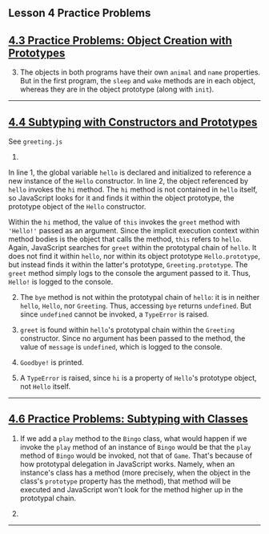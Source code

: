 ## Lesson 4 Practice Problems

## [4.3 Practice Problems: Object Creation with Prototypes](https://launchschool.com/lessons/d5964d17/assignments/02f965cb)

3. The objects in both programs have their own `animal` and `name` properties. But in the first program, the `sleep` and `wake` methods are in each object, whereas they are in the object prototype (along with `init`).

---

## [4.4 Subtyping with Constructors and Prototypes](https://launchschool.com/lessons/d5964d17/assignments/006358da)

See `greeting.js`

1.

In line 1, the global variable `hello` is declared and initialized to reference a new instance of the `Hello` constructor. In line 2, the object referenced by `hello` invokes the `hi` method. The `hi` method is not contained in `hello` itself, so JavaScript looks for it and finds it within the object prototype, the prototype object of the `Hello` constructor.

Within the `hi` method, the value of `this` invokes the `greet` method with `'Hello!'` passed as an argument. Since the implicit execution context within method bodies is the object that calls the method, `this` refers to `hello`. Again, JavaScript searches for `greet` within the prototypal chain of `hello`. It does not find it within `hello`, nor within its object prototype `Hello.prototype`, but instead finds it within the latter's prototype, `Greeting.prototype`. The `greet` method simply logs to the console the argument passed to it. Thus, `Hello!` is logged to the console.

2. The `bye` method is not within the prototypal chain of `hello`: it is in neither `hello`, `Hello`, nor `Greeting`. Thus, accessing `bye` returns `undefined`. But since `undefined` cannot be invoked, a `TypeError` is raised.

3. `greet` is found within `hello`'s prototypal chain within the `Greeting` constructor. Since no argument has been passed to the method, the value of `message` is `undefined`, which is logged to the console.

4. `Goodbye!` is printed.

5. A `TypeError` is raised, since `hi` is a property of `Hello`'s prototype object, not `Hello` itself.

---

## [4.6 Practice Problems: Subtyping with Classes](https://launchschool.com/lessons/d5964d17/assignments/16921628)

1. If we add a `play` method to the `Bingo` class, what would happen if we invoke the `play` method of an instance of `Bingo` would be that the `play` method of `Bingo` would be invoked, not that of `Game`. That's because of how prototypal delegation in JavaScript works. Namely, when an instance's class has a method (more precisely, when the object in the class's `prototype` property has the method), that method will be executed and JavaScript won't look for the method higher up in the prototypal chain.

2. 

---

